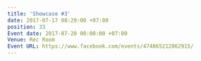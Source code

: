 ```yaml
---
title: 'Showcase #3'
date: 2017-07-17 08:29:00 +07:00
position: 33
Event date: 2017-07-20 00:00:00 +07:00
Venue: Rec Room
Event URL: https://www.facebook.com/events/474865212862915/
---
```


